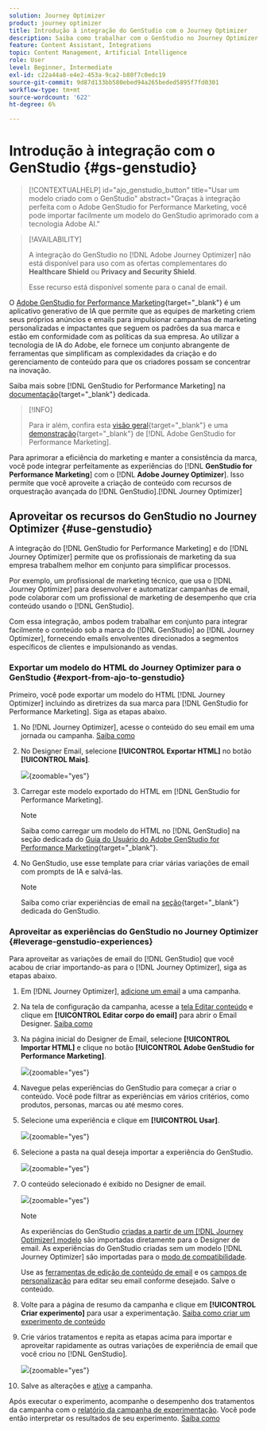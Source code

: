 ```yaml
---
solution: Journey Optimizer
product: journey optimizer
title: Introdução à integração do GenStudio com o Journey Optimizer
description: Saiba como trabalhar com o GenStudio no Journey Optimizer
feature: Content Assistant, Integrations
topic: Content Management, Artificial Intelligence
role: User
level: Beginner, Intermediate
exl-id: c22a44a8-e4e2-453a-9ca2-b80f7c0edc19
source-git-commit: 9d87d133bb580ebed94a265beded5895f7fd0301
workflow-type: tm+mt
source-wordcount: '622'
ht-degree: 6%

---
```


# Introdução à integração com o GenStudio {#gs-genstudio}

>[!CONTEXTUALHELP]
>id="ajo_genstudio_button"
>title="Usar um modelo criado com o GenStudio"
>abstract="Graças à integração perfeita com o Adobe GenStudio for Performance Marketing, você pode importar facilmente um modelo do GenStudio aprimorado com a tecnologia Adobe AI."

>[!AVAILABILITY]
>
>A integração do GenStudio no [!DNL Adobe Journey Optimizer] não está disponível para uso com as ofertas complementares do **Healthcare Shield** ou **Privacy and Security Shield**.
>
>Esse recurso está disponível somente para o canal de email.

O [Adobe GenStudio for Performance Marketing](https://business.adobe.com/products/genstudio-for-performance-marketing.html){target="_blank"} é um aplicativo generativo de IA que permite que as equipes de marketing criem seus próprios anúncios e emails para impulsionar campanhas de marketing personalizadas e impactantes que seguem os padrões da sua marca e estão em conformidade com as políticas da sua empresa. Ao utilizar a tecnologia de IA do Adobe, ele fornece um conjunto abrangente de ferramentas que simplificam as complexidades da criação e do gerenciamento de conteúdo para que os criadores possam se concentrar na inovação.

Saiba mais sobre [!DNL GenStudio for Performance Marketing] na [documentação](https://experienceleague.adobe.com/pt-br/docs/genstudio-for-performance-marketing/user-guide/home){target="_blank"} dedicada.

>[!INFO]
>
>Para ir além, confira esta [visão geral](https://business.adobe.com/products/genstudio-for-performance-marketing.html#watch-overview){target="_blank"} e uma [demonstração](https://business.adobe.com/products/genstudio-for-performance-marketing.html#demo){target="_blank"} de [!DNL Adobe GenStudio for Performance Marketing].

<!--To access the GenStudio integration in [!DNL Adobe Journey Optimizer] feature, users need to be granted the **xxx** permission. [Learn more](../administration/permissions.md)

>[!IMPORTANT]
>
>* Before starting using this capability, read out related [Guardrails and Limitations](#generative-guardrails).-->

Para aprimorar a eficiência do marketing e manter a consistência da marca, você pode integrar perfeitamente as experiências do [!DNL **GenStudio for Performance Marketing**] com o [!DNL **Adobe Journey Optimizer**]. Isso permite que você aproveite a criação de conteúdo com recursos de orquestração avançada do [!DNL GenStudio].[!DNL Journey Optimizer]

<!--![](../rn/assets/do-not-localize/genstudio.gif)-->

<!--Guardrails and limitations {#genstudio-guardrails}

General guidelines for using the GenStudio integration in [!DNL Adobe Journey Optimizer] for email generation are listed below:

See if guidelines/limitations such as the ones listed [here](gs-generative.md#generative-guardrails) for AI Assistant can apply.

The following limitations apply to GenStudio integration in [!DNL Adobe Journey Optimizer]:-->

## Aproveitar os recursos do GenStudio no Journey Optimizer {#use-genstudio}

A integração do [!DNL GenStudio for Performance Marketing] e do [!DNL Journey Optimizer] permite que os profissionais de marketing da sua empresa trabalhem melhor em conjunto para simplificar processos.

Por exemplo, um profissional de marketing técnico, que usa o [!DNL Journey Optimizer] para desenvolver e automatizar campanhas de email, pode colaborar com um profissional de marketing de desempenho que cria conteúdo usando o [!DNL GenStudio].

Com essa integração, ambos podem trabalhar em conjunto para integrar facilmente o conteúdo sob a marca do [!DNL GenStudio] ao [!DNL Journey Optimizer], fornecendo emails envolventes direcionados a segmentos específicos de clientes e impulsionando as vendas.

### Exportar um modelo do HTML do Journey Optimizer para o GenStudio {#export-from-ajo-to-genstudio}

Primeiro, você pode exportar um modelo do HTML [!DNL Journey Optimizer] incluindo as diretrizes da sua marca para [!DNL GenStudio for Performance Marketing]. Siga as etapas abaixo.

1. No [!DNL Journey Optimizer], acesse o conteúdo do seu email em uma jornada ou campanha. [Saiba como](../email/get-started-email-design.md#key-steps)

1. No Designer Email, selecione **[!UICONTROL Exportar HTML]** no botão **[!UICONTROL Mais]**.

   ![](assets/genstudio-export-template.png){zoomable="yes"}

1. Carregar este modelo exportado do HTML em [!DNL GenStudio for Performance Marketing]. <!--Make sure you detect the fields that the generative AI uses to insert content in order to create an actionable template.-->

   >[!NOTE]
   >
   >Saiba como carregar um modelo do HTML no [!DNL GenStudio] na seção dedicada do [Guia do Usuário do Adobe GenStudio for Performance Marketing](https://experienceleague.adobe.com/en/docs/genstudio-for-performance-marketing/user-guide/content/templates/use-templates#templates-from-ajo-and-marketo){target="_blank"}.

1. No GenStudio, use esse template para criar várias variações de email com prompts de IA e salvá-las.

   >[!NOTE]
   >
   >Saiba como criar experiências de email na [seção](https://experienceleague.adobe.com/en/docs/genstudio-for-performance-marketing/user-guide/create/create-email-experience){target="_blank"} dedicada do GenStudio.

### Aproveitar as experiências do GenStudio no Journey Optimizer {#leverage-genstudio-experiences}

Para aproveitar as variações de email do [!DNL GenStudio] que você acabou de criar importando-as para o [!DNL Journey Optimizer], siga as etapas abaixo.

1. Em [!DNL Journey Optimizer], [adicione um email](../email/create-email.md) a uma campanha.

1. Na tela de configuração da campanha, acesse a [tela Editar conteúdo](../email/create-email.md#define-email-content) e clique em **[!UICONTROL Editar corpo do email]** para abrir o Email Designer. [Saiba como](../email/get-started-email-design.md#key-steps)

1. Na página inicial do Designer de Email, selecione **[!UICONTROL Importar HTML]** e clique no botão **[!UICONTROL Adobe GenStudio for Performance Marketing]**.

   ![](assets/genstudio-pem-import-email.png){zoomable="yes"}

1. Navegue pelas experiências do GenStudio para começar a criar o conteúdo. Você pode filtrar as experiências em vários critérios, como produtos, personas, marcas ou até mesmo cores.

   <!--![](assets/genstudio-filter-experiences.png){zoomable="yes"}-->

1. Selecione uma experiência e clique em **[!UICONTROL Usar]**.

   ![](assets/genstudio-use-experience.png){zoomable="yes"}

1. Selecione a pasta na qual deseja importar a experiência do GenStudio.

   ![](assets/genstudio-choose-destination.png){zoomable="yes"}

1. O conteúdo selecionado é exibido no Designer de email.

   ![](assets/genstudio-email-content.png){zoomable="yes"}

   >[!NOTE]
   >
   >As experiências do GenStudio [criadas a partir de um [!DNL Journey Optimizer] modelo](#export-from-ajo-to-genstudio) são importadas diretamente para o Designer de email. As experiências do GenStudio criadas sem um modelo [!DNL Journey Optimizer] são importadas para o [modo de compatibilidade](../email/existing-content.md).

   Use as [ferramentas de edição de conteúdo de email](../email/content-from-scratch.md) e os [campos de personalização](../personalization/personalize.md) para editar seu email conforme desejado. Salve o conteúdo.

1. Volte para a página de resumo da campanha e clique em **[!UICONTROL Criar experimento]** para usar a experimentação. [Saiba como criar um experimento de conteúdo](../content-management/content-experiment.md)

   <!--![](assets/genstudio-create-experiment.png){zoomable="yes"}-->

1. Crie vários tratamentos e repita as etapas acima para importar e aproveitar rapidamente as outras variações de experiência de email que você criou no [!DNL GenStudio].

   ![](assets/genstudio-define-treatments.png){zoomable="yes"}

1. Salve as alterações e [ative](../campaigns/review-activate-campaign.md) a campanha.

Após executar o experimento, acompanhe o desempenho dos tratamentos da campanha com o [relatório da campanha de experimentação](../reports/campaign-global-report-cja-experimentation.md). Você pode então interpretar os resultados de seu experimento. [Saiba como](../content-management/get-started-experiment.md#interpret-results)

